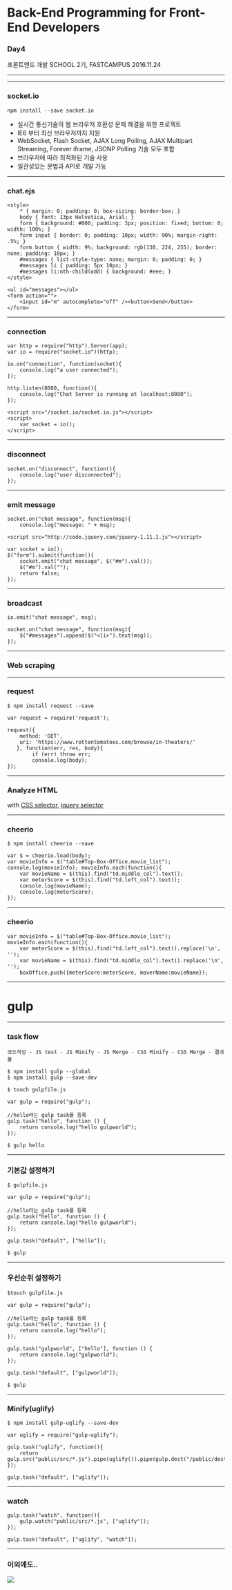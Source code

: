 # Back-End Programming for Front-End Developers

### Day4
프론트엔드 개발 SCHOOL 2기, FASTCAMPUS
2016.11.24

---
<!-- page_number:true -->


---
### socket.io

`npm install --save socket.io`

- 실시간 통신기술의 웹 브라우저 호환성 문제 해결을 위한 프로젝트
- IE6 부터 최신 브라우저까지 지원
- WebSocket, Flash Socket, AJAX Long Polling, AJAX Multipart Streaming, Forever iframe, JSONP Polling 기술 모두 포함
- 브라우저에 따라 최적화된 기술 사용
- 일관성있는 문법과 API로 개발 가능

---
### chat.ejs
```
<style>
	* { margin: 0; padding: 0; box-sizing: border-box; }
	body { font: 13px Helvetica, Arial; }
	form { background: #000; padding: 3px; position: fixed; bottom: 0; width: 100%; }
	form input { border: 0; padding: 10px; width: 90%; margin-right: .5%; }
	form button { width: 9%; background: rgb(130, 224, 255); border: none; padding: 10px; }
	#messages { list-style-type: none; margin: 0; padding: 0; }
	#messages li { padding: 5px 10px; }
	#messages li:nth-child(odd) { background: #eee; }
</style>

<ul id="messages"></ul>
<form action="">
	<input id="m" autocomplete="off" /><button>Send</button>
</form>
```

---
### connection

```
var http = require("http").Server(app);
var io = require("socket.io")(http);

io.on("connection", function(socket){
	console.log("a user connected");
});

http.listen(8080, function(){
	console.log("Chat Server is running at localhost:8080");
});
```

```
<script src="/socket.io/socket.io.js"></script>
<script>
	var socket = io();
</script>
```

---
### disconnect

```
socket.on("disconnect", function(){
	console.log("user disconnected");
});
```

---
### emit message

```
socket.on("chat message", function(msg){
	console.log("message: " + msg);
```

```
<script src="http://code.jquery.com/jquery-1.11.1.js"></script>

var socket = io();
$("form").submit(function(){
	socket.emit("chat message", $("#m").val());
	$("#m").val("");
	return false;
});
```

---
### broadcast

```
io.emit("chat message", msg);
```

```
socket.on("chat message", function(msg){
	$("#messages").append($("<li>").text(msg));
});
```

---
### Web scraping

---
### request

`$ npm install request --save`

```
var request = require('request');

request({
	method: 'GET',
    uri: 'https://www.rottentomatoes.com/browse/in-theaters/'
   }, function(err, res, body){
    	if (err) throw err;
        console.log(body);
});
```

---
### Analyze HTML

with [CSS selector](http://www.w3schools.com/cssref/css_selectors.asp), [jquery selector](https://api.jquery.com/class-selector/)

---
### cheerio
`$ npm install cheerio --save`

```
var $ = cheerio.load(body);
var movieInfo = $("table#Top-Box-Office.movie_list");
console.log(movieInfo); movieInfo.each(function(){
	var movieName = $(this).find("td.middle_col").text();
	var meterScore = $(this).find("td.left_col").text();
	console.log(movieName);
	console.log(meterScore);
});
```

---
### cheerio

```
var movieInfo = $("table#Top-Box-Office.movie_list");
movieInfo.each(function(){
	var meterScore = $(this).find("td.left_col").text().replace('\n', '');
	var movieName = $(this).find("td.middle_col").text().replace('\n', '');
	boxOffice.push({meterScore:meterScore, moverName:movieName}); 
```

---
# gulp


---
### task flow

`코드작성 - JS test - JS Minify - JS Merge - CSS Minify - CSS Merge - 결과물`

```
$ npm install gulp --global
$ npm install gulp --save-dev
```

```
$ touch gulpfile.js

var gulp = require("gulp");

//hello라는 gulp task를 등록
gulp.task("hello", function () {
	return console.log("hello gulpworld");
});

$ gulp hello
```

---
### 기본값 설정하기

```
$ gulpfile.js

var gulp = require("gulp");

//hello라는 gulp task를 등록
gulp.task("hello", function () {
	return console.log("hello gulpworld");
});

gulp.task("default", ["hello"]);

$ gulp
```

---
### 우선순위 설정하기

```
$touch gulpfile.js

var gulp = require("gulp");

//hello라는 gulp task를 등록
gulp.task("hello", function () {
	return console.log("hello");
});

gulp.task("gulpworld", ["hello"], function () {
	return console.log("gulpworld");
});

gulp.task("default", ["gulpworld"]);

$ gulp
```

---
### Minify(uglify)
```
$ npm install gulp-uglify --save-dev

var uglify = require("gulp-uglify");

gulp.task("uglify", function(){
	return gulp.src("public/src/*.js").pipe(uglify()).pipe(gulp.dest("/public/dest/"));
});

gulp.task("default", ["uglify"]);
```

---
### watch

```
gulp.task("watch", function(){
	gulp.watch("public/src/*.js", ["uglify"]);
});

gulp.task("default", ["uglify", "watch"]);
```

---
### 이외에도..
![](https://github.com/osscafe/gulp-cheatsheet/raw/master/images/en-js-p1.png)

